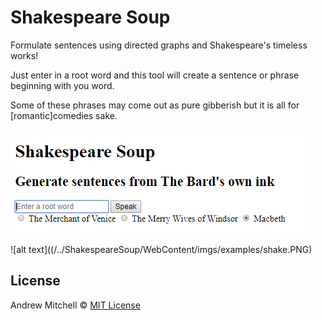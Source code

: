 # Shakespeare Soup

Formulate sentences using directed graphs and Shakespeare's timeless works!

Just enter in a root word and this tool will create a sentence or phrase beginning with you word.

Some of these phrases may come out as pure gibberish but it is all for [romantic]comedies sake.

![alt text](https://raw.githubusercontent.com/ajm2dr/ShakespeareSoup/master/WebContent/imgs/examples/shake.png)

![alt text]((/../ShakespeareSoup/WebContent/imgs/examples/shake.PNG)


## License

Andrew Mitchell © [MIT License](LICENSE)
